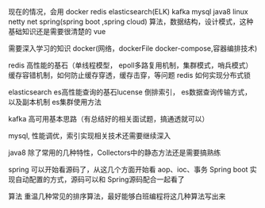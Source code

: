 
现在的情况，会用
docker
redis
elasticsearch(ELK)
kafka
mysql
java8
linux
netty
net
spring(spring boot ,spring cloud)
算法，数据结构，设计模式，这种基础知识还是需要很清楚的
vue


需要深入学习的知识
docker(网络，dockerFile docker-compose,容器编排技术)

redis 
高性能的基石（单线程模型， epoll多路复用机制，集群模式，哨兵模式）
缓存容错机制，如何防止缓存穿透，缓存击穿，等问题
redis 如何实现分布式锁

elasticsearch
es高性能查询的基石lucense 倒排索引，
es数据查询传输方式，以及副本机制
es集群使用方法


kafka
高可用基本思路（有总结好的相关面试题，搞通透就可以）

mysql, 性能调优，索引实现相关技术还需要继续深入

java8 
除了常用的几种特性，Collectors中的静态方法还是需要搞熟练

spring
可以开始看源码了，从这几个方面开始看
aop、ioc、事务
Spring boot 实现自动配置的方式，源码可以和 Spring源码配合一起看了

算法
重温几种常见的排序算法，最好能够白班编程将这几种算法写出来


